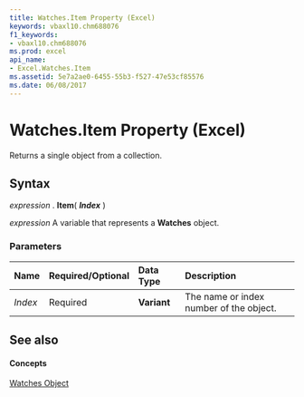 ```yaml
---
title: Watches.Item Property (Excel)
keywords: vbaxl10.chm688076
f1_keywords:
- vbaxl10.chm688076
ms.prod: excel
api_name:
- Excel.Watches.Item
ms.assetid: 5e7a2ae0-6455-55b3-f527-47e53cf85576
ms.date: 06/08/2017
---
```



# Watches.Item Property (Excel)

Returns a single object from a collection.


## Syntax

 _expression_ . **Item**( **_Index_** )

 _expression_ A variable that represents a **Watches** object.


### Parameters



|**Name**|**Required/Optional**|**Data Type**|**Description**|
|:-----|:-----|:-----|:-----|
| _Index_|Required| **Variant**|The name or index number of the object.|

## See also


#### Concepts


[Watches Object](watches-object-excel.md)

